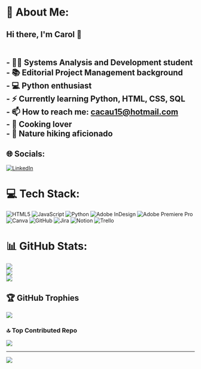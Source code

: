 # 💫 About Me:
## Hi there, I'm Carol 👋<br><br><br>- 👨‍💻 Systems Analysis and Development student <br>- 📚 Editorial Project Management background<br>- 💻 Python enthusiast<br>- ⚡ Currently learning Python, HTML, CSS, SQL<br>- 📫 How to reach me: cacau15@hotmail.com<br>- 🍳 Cooking lover<br>- 🌲 Nature hiking aficionado


## 🌐 Socials:
[![LinkedIn](https://img.shields.io/badge/LinkedIn-%230077B5.svg?logo=linkedin&logoColor=white)](https://linkedin.com/in/carolina-marani-lima) 

# 💻 Tech Stack:
![HTML5](https://img.shields.io/badge/html5-%23E34F26.svg?style=for-the-badge&logo=html5&logoColor=white) ![JavaScript](https://img.shields.io/badge/javascript-%23323330.svg?style=for-the-badge&logo=javascript&logoColor=%23F7DF1E) ![Python](https://img.shields.io/badge/python-3670A0?style=for-the-badge&logo=python&logoColor=ffdd54) ![Adobe InDesign](https://img.shields.io/badge/Adobe%20InDesign-49021F?style=for-the-badge&logo=adobeindesign&logoColor=FF3366) ![Adobe Premiere Pro](https://img.shields.io/badge/Adobe%20Premiere%20Pro-9999FF.svg?style=for-the-badge&logo=Adobe%20Premiere%20Pro&logoColor=white) ![Canva](https://img.shields.io/badge/Canva-%2300C4CC.svg?style=for-the-badge&logo=Canva&logoColor=white) ![GitHub](https://img.shields.io/badge/github-%23121011.svg?style=for-the-badge&logo=github&logoColor=white) ![Jira](https://img.shields.io/badge/jira-%230A0FFF.svg?style=for-the-badge&logo=jira&logoColor=white) ![Notion](https://img.shields.io/badge/Notion-%23000000.svg?style=for-the-badge&logo=notion&logoColor=white) ![Trello](https://img.shields.io/badge/Trello-%23026AA7.svg?style=for-the-badge&logo=Trello&logoColor=white)
# 📊 GitHub Stats:
![](https://github-readme-stats.vercel.app/api?username=caroldoes&theme=default&hide_border=false&include_all_commits=true&count_private=true)<br/>
![](https://github-readme-streak-stats.herokuapp.com/?user=caroldoes&theme=default&hide_border=false)<br/>
![](https://github-readme-stats.vercel.app/api/top-langs/?username=caroldoes&theme=default&hide_border=false&include_all_commits=true&count_private=true&layout=compact)

## 🏆 GitHub Trophies
![](https://github-profile-trophy.vercel.app/?username=caroldoes&theme=tokyonight&no-frame=false&no-bg=false&margin-w=4)

### 🔝 Top Contributed Repo
![](https://github-contributor-stats.vercel.app/api?username=caroldoes&limit=5&theme=dark&combine_all_yearly_contributions=true)

---
[![](https://visitcount.itsvg.in/api?id=caroldoes&icon=0&color=0)](https://visitcount.itsvg.in)

<!-- Proudly created with GPRM ( https://gprm.itsvg.in ) -->
